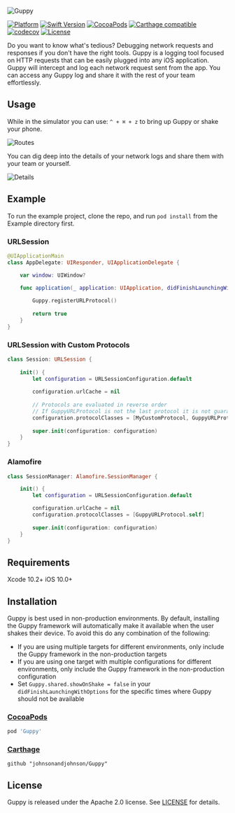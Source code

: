 ![Guppy](https://raw.githubusercontent.com/johnsonandjohnson/Guppy/master/Screenshots/Guppy.png)

[![Platform](https://img.shields.io/badge/platform-iOS-green.svg?style=flat)](https://img.shields.io/badge/platform-iOS-blue.svg?style=flat)
[![Swift Version](https://img.shields.io/badge/Swift-5.0+-F16D39.svg?style=flat)](https://developer.apple.com/swift)
[![CocoaPods](https://img.shields.io/cocoapods/v/Guppy.svg?style=flat)](https://cocoapods.org/pods/Guppy)
[![Carthage compatible](https://img.shields.io/badge/Carthage-compatible-4BC51D.svg?style=flat)](https://github.com/Carthage/Carthage)
[![codecov](https://codecov.io/gh/johnsonandjohnson/Guppy/branch/master/graph/badge.svg)](https://codecov.io/gh/johnsonandjohnson/Guppy)
[![License](https://img.shields.io/badge/License-Apache%202.0-blue.svg)](https://opensource.org/licenses/Apache-2.0)

Do you want to know what's tedious? Debugging network requests and responses if you don't have the right tools. Guppy is a logging tool focused on HTTP requests that can be easily plugged into any iOS application. Guppy will intercept and log each network request sent from the app. You can access any Guppy log and share it with the rest of your team effortlessly.

## Usage

While in the simulator you can use: `^ + ⌘ + z` to bring up Guppy or shake your phone.

![Routes](https://raw.githubusercontent.com/johnsonandjohnson/Guppy/master/Screenshots/Routes.png)


You can dig deep into the details of your network logs and share them with your team or yourself.

![Details](https://raw.githubusercontent.com/johnsonandjohnson/Guppy/master/Screenshots/Details.png) 


## Example

To run the example project, clone the repo, and run `pod install` from the Example directory first.

### URLSession

```swift
@UIApplicationMain
class AppDelegate: UIResponder, UIApplicationDelegate {

    var window: UIWindow?

    func application(_ application: UIApplication, didFinishLaunchingWithOptions launchOptions: [UIApplication.LaunchOptionsKey: Any]?) -> Bool {
        
        Guppy.registerURLProtocol()
        
        return true
    }
}
```

### URLSession with Custom Protocols

```swift 
class Session: URLSession {
    
    init() {
        let configuration = URLSessionConfiguration.default
        
        configuration.urlCache = nil
        
        // Protocols are evaluated in reverse order
        // If GuppyURLProtocol is not the last protocol it is not guaranteed to be executed
        configuration.protocolClasses = [MyCustomProtocol, GuppyURLProtocol.self]
        
        super.init(configuration: configuration)
    }
}

```

### Alamofire

```swift 
class SessionManager: Alamofire.SessionManager {

    init() {
        let configuration = URLSessionConfiguration.default

        configuration.urlCache = nil
        configuration.protocolClasses = [GuppyURLProtocol.self]
        
        super.init(configuration: configuration)
    }
}
```


## Requirements

Xcode 10.2+
iOS 10.0+

## Installation

Guppy is best used in non-production environments. By default, installing the Guppy framework will automatically make it available when the user shakes their device. To avoid this do any combination of the following:
* If you are using multiple targets for different environments, only include the Guppy framework in the non-production targets
* If you are using one target with multiple configurations for different environments, only include the Guppy framework in the non-production configuration
* Set `Guppy.shared.showOnShake = false` in your `didFinishLaunchingWithOptions` for the specific times where Guppy should not be available

### [CocoaPods](https://cocoapods.org)

```ruby
pod 'Guppy'
```

### [Carthage](https://github.com/Carthage/Carthage)

```
github "johnsonandjohnson/Guppy"
```

## License

Guppy is released under the Apache 2.0 license. See [LICENSE](https://github.com/johnsonandjohnson/Guppy/blob/master/LICENSE) for details.
